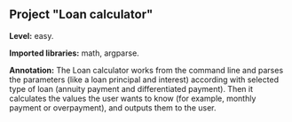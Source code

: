 ## Project "Loan calculator"

**Level:** easy.

**Imported libraries:** math, argparse.


**Annotation:** The Loan calculator works from the command line and parses 
the parameters (like a loan principal and interest) according with selected 
type of loan (annuity payment and differentiated payment). Then it calculates 
the values the user wants to know (for example, monthly payment or overpayment), 
and outputs them to the user.

